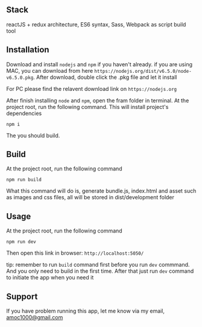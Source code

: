 
## Stack

reactJS + redux architecture, ES6 syntax, Sass, Webpack as script build tool

## Installation

Download and install `nodejs` and `npm` if you haven't already. if you are using MAC, you can download from here `https://nodejs.org/dist/v6.5.0/node-v6.5.0.pkg`. After download, double click the .pkg file and let it install

For PC please find the relavent download link on `https://nodejs.org`

After finish installing `node` and `npm`, open the fram  folder in terminal. At the project root, run the following command. This will install project's dependencies

```
npm i
```

The you should build.

## Build

At the project root, run the following command

```
npm run build
```

What this command will do is, generate bundle.js, index.html and asset such as images and css files, all will be stored in dist/development folder

## Usage

At the project root, run the following command

```
npm run dev
```

Then open this link in browser: `http://localhost:5050/`

tip: remember to run `build` command first before you run `dev` commmand. And you only need to build in the first time. After that just run `dev` command to initiate the app when you need it

## Support

If you have problem running this app, let me know via my email, amoc1000@gmail.com


